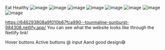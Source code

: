 Eat Healthy
![image](https://github.com/definem/Exam_1/assets/120991965/0945c04b-7f51-453d-ad85-cabd37863912)
![image](https://github.com/definem/Exam_1/assets/120991965/1a8b0a3b-e9d2-45cc-8701-f127e0e2ada1)
![image](https://github.com/definem/Exam_1/assets/120991965/0678e906-188d-4cb2-ad5a-c92689d0e16f)
![image](https://github.com/definem/Exam_1/assets/120991965/351a1a02-54dc-4d2a-be82-f77128e431b4)
![image](https://github.com/definem/Exam_1/assets/120991965/90b185d8-107d-4d9f-9348-dc6ce4b182d2)
![image](https://github.com/definem/Exam_1/assets/120991965/90462d9c-dfeb-4a81-97e8-696ca461dd77)
![image](https://github.com/definem/Exam_1/assets/120991965/747a198c-4add-42c1-afa7-132bb6091e04)
![image](https://github.com/definem/Exam_1/assets/120991965/345718cc-78c3-4887-b82e-57281bc5df98)

https://646293808a9f010b67fca990--tourmaline-sunburst-984308.netlify.app/
You can see what the website looks like through the Netlify link!


Hover buttons
Active buttons
@ input
Aand good design😅
